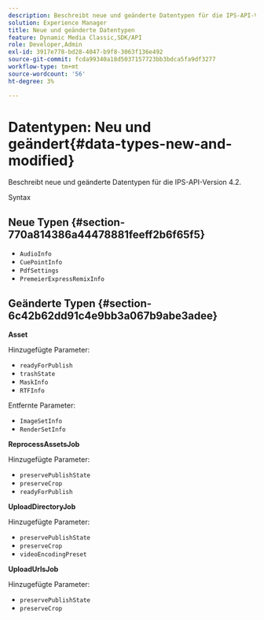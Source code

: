 ```yaml
---
description: Beschreibt neue und geänderte Datentypen für die IPS-API-Version 4.2.
solution: Experience Manager
title: Neue und geänderte Datentypen
feature: Dynamic Media Classic,SDK/API
role: Developer,Admin
exl-id: 3917e778-bd28-4047-b9f8-3063f136e492
source-git-commit: fcda99340a18d5037157723bb3bdca5fa9df3277
workflow-type: tm+mt
source-wordcount: '56'
ht-degree: 3%

---
```


# Datentypen: Neu und geändert{#data-types-new-and-modified}

Beschreibt neue und geänderte Datentypen für die IPS-API-Version 4.2.

Syntax

## Neue Typen {#section-770a814386a44478881feeff2b6f65f5}

* `AudioInfo`
* `CuePointInfo`
* `PdfSettings`
* `PremeierExpressRemixInfo`

## Geänderte Typen {#section-6c42b62dd91c4e9bb3a067b9abe3adee}

**Asset**

Hinzugefügte Parameter:

* `readyForPublish`
* `trashState`
* `MaskInfo`
* `RTFInfo`

Entfernte Parameter:

* `ImageSetInfo`
* `RenderSetInfo`

**ReprocessAssetsJob**

Hinzugefügte Parameter:

* `preservePublishState`
* `preserveCrop`
* `readyForPublish`

**UploadDirectoryJob**

Hinzugefügte Parameter:

* `preservePublishState`
* `preserveCrop`
* `videoEncodingPreset`

**UploadUrlsJob**

Hinzugefügte Parameter:

* `preservePublishState`
* `preserveCrop`
